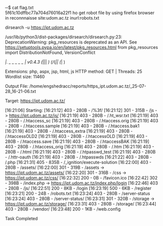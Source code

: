 ─$ cat flag.txt     
5f61c10dffbc77a704d76016a22f1
 ho get robot file by using firefox browser
 in reconnnaisse
site:udom.ac.tz inurl:robots.txt


dirsearch -u https://ipt.udom.ac.tz

/usr/lib/python3/dist-packages/dirsearch/dirsearch.py:23: DeprecationWarning: pkg_resources is deprecated as an API. See https://setuptools.pypa.io/en/latest/pkg_resources.html
  from pkg_resources import DistributionNotFound, VersionConflict

  _|. _ _  _  _  _ _|_    v0.4.3
 (_||| _) (/_(_|| (_| )

Extensions: php, aspx, jsp, html, js
HTTP method: GET | Threads: 25
Wordlist size: 11460

Output File: /home/engshedracc/reports/https_ipt.udom.ac.tz/_25-07-28_16-21-06.txt

Target: https://ipt.udom.ac.tz/

[16:21:06] Starting: 
[16:21:12] 403 -  280B  - /%3f/
[16:21:12] 301 -  315B  - /js  ->  https://ipt.udom.ac.tz/js/
[16:21:19] 403 -  280B  - /.ht_wsr.txt
[16:21:19] 403 -  280B  - /.htaccess_sc
[16:21:19] 403 -  280B  - /.htaccess.orig
[16:21:19] 403 -  280B  - /.htaccess.sample
[16:21:19] 403 -  280B  - /.htaccess.bak1
[16:21:19] 403 -  280B  - /.htaccess_extra
[16:21:19] 403 -  280B  - /.htaccessOLD2
[16:21:19] 403 -  280B  - /.htaccessOLD
[16:21:19] 403 -  280B  - /.htaccess.save
[16:21:19] 403 -  280B  - /.htaccessBAK
[16:21:19] 403 -  280B  - /.htaccess_orig
[16:21:19] 403 -  280B  - /.htm
[16:21:19] 403 -  280B  - /.html
[16:21:19] 403 -  280B  - /.htpasswd_test
[16:21:19] 403 -  280B  - /.httr-oauth
[16:21:19] 403 -  280B  - /.htpasswds
[16:21:22] 403 -  280B  - /.php
[16:21:31] 405 -  835B  - /_ignition/execute-solution
[16:22:00] 403 -  280B  - /assets/
[16:22:00] 301 -  319B  - /assets  ->  https://ipt.udom.ac.tz/assets/
[16:22:20] 301 -  316B  - /css  ->  https://ipt.udom.ac.tz/css/
[16:22:32] 200 -    0B  - /favicon.ico
[16:22:42] 302 -  398B  - /index.php  ->  https://ipt.udom.ac.tz/index.php/login
[16:22:46] 403 -  280B  - /js/
[16:22:51] 200 -    8KB - /login
[16:23:19] 500 -    6KB - /register
[16:23:21] 200 -   24B  - /robots.txt
[16:23:24] 403 -  280B  - /server-status
[16:23:24] 403 -  280B  - /server-status/
[16:23:31] 301 -  320B  - /storage  ->  https://ipt.udom.ac.tz/storage/
[16:23:31] 403 -  280B  - /storage/
[16:23:44] 403 -  280B  - /vendor/
[16:23:48] 200 -    1KB - /web.config

Task Completed
